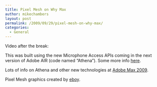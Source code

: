 ```yaml
---
title: Pixel Mesh on Why Max
author: mikechambers
layout: post
permalink: /2009/09/29/pixel-mesh-on-why-max/
categories:
  - General
---
```



Video after the break:  
<!--more-->

  


This was built using the new Microphone Access APIs coming in the next version of Adobe AIR (code named &#8220;Athena&#8221;). Some more info [here][1].

Lots of info on Athena and other new technologies at [Adobe Max 2009][2].

Pixel Mesh graphics created by [eboy][3].

 [1]: http://www.mikechambers.com/blog/2009/09/22/fotb-slides-advanced-desktop-development-with-adobe-air/
 [2]: http://max.adobe.com/
 [3]: http://hello.eboy.com/eboy/